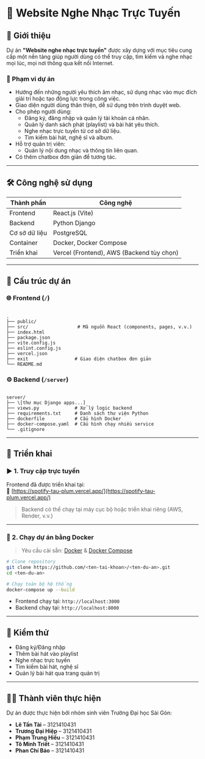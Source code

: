 # 🎵 Website Nghe Nhạc Trực Tuyến

## 📌 Giới thiệu

Dự án **"Website nghe nhạc trực tuyến"** được xây dựng với mục tiêu cung cấp một nền tảng giúp người dùng có thể truy cập, tìm kiếm và nghe nhạc mọi lúc, mọi nơi thông qua kết nối Internet.

### 🎯 Phạm vi dự án

- Hướng đến những người yêu thích âm nhạc, sử dụng nhạc vào mục đích giải trí hoặc tạo động lực trong công việc.
- Giao diện người dùng thân thiện, dễ sử dụng trên trình duyệt web.
- Cho phép người dùng:
  - Đăng ký, đăng nhập và quản lý tài khoản cá nhân.
  - Quản lý danh sách phát (playlist) và bài hát yêu thích.
  - Nghe nhạc trực tuyến từ cơ sở dữ liệu.
  - Tìm kiếm bài hát, nghệ sĩ và album.
- Hỗ trợ quản trị viên:
  - Quản lý nội dung nhạc và thông tin liên quan.
- Có thêm chatbox đơn giản để tương tác.

---

## 🛠️ Công nghệ sử dụng

| Thành phần   | Công nghệ               |
|--------------|--------------------------|
| Frontend     | React.js (Vite)          |
| Backend      | Python Django            |
| Cơ sở dữ liệu| PostgreSQL               |
| Container    | Docker, Docker Compose   |
| Triển khai   | Vercel (Frontend), AWS (Backend tùy chọn) |

---

## 📂 Cấu trúc dự án

### 🌐 Frontend (`/`)

```

.
├── public/
├── src/                  # Mã nguồn React (components, pages, v.v.)
├── index.html
├── package.json
├── vite.config.js
├── eslint.config.js
├── vercel.json
├── exit                 # Giao diện chatbox đơn giản
└── README.md

```

### ⚙️ Backend (`/server`)

```

server/
├── \[thư mục Django apps...]
├── views.py             # Xử lý logic backend
├── requirements.txt     # Danh sách thư viện Python
├── dockerfile           # Cấu hình Docker
├── docker-compose.yaml  # Cấu hình chạy nhiều service
└── .gitignore

````

---

## 🚀 Triển khai

### ▶️ 1. Truy cập trực tuyến

Frontend đã được triển khai tại:  
🔗 [https://spotify-tau-plum.vercel.app/](https://spotify-tau-plum.vercel.app/)

> Backend có thể chạy tại máy cục bộ hoặc triển khai riêng (AWS, Render, v.v.)

---

### 🐳 2. Chạy dự án bằng Docker

> Yêu cầu cài sẵn: [Docker](https://www.docker.com/) & [Docker Compose](https://docs.docker.com/compose/)

```bash
# Clone repository
git clone https://github.com/<ten-tai-khoan>/<ten-du-an>.git
cd <ten-du-an>

# Chạy toàn bộ hệ thống
docker-compose up --build
````

* Frontend chạy tại: `http://localhost:3000`
* Backend chạy tại: `http://localhost:8000`

---

## 🧪 Kiểm thử

* Đăng ký/Đăng nhập
* Thêm bài hát vào playlist
* Nghe nhạc trực tuyến
* Tìm kiếm bài hát, nghệ sĩ
* Quản lý bài hát qua trang quản trị

---

## 👨‍💻 Thành viên thực hiện

Dự án được thực hiện bởi nhóm sinh viên Trường Đại học Sài Gòn:

* **Lê Tấn Tài** – 3121410431
* **Trương Đại Hiệp** – 3121410431
* **Phạm Trung Hiếu** – 3121410431
* **Tô Minh Triết** – 3121410431
* **Phan Chí Bảo** – 3121410431
